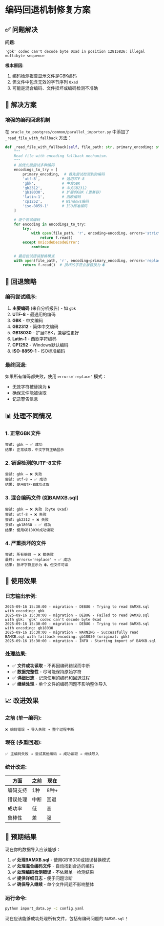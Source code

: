 # 编码回退机制修复方案

## ✅ 问题解决

**问题**: 
```
'gbk' codec can't decode byte 0xad in position 12815826: illegal multibyte sequence
```

**根本原因**: 
1. 编码检测报告显示文件是GBK编码
2. 但文件中包含无效的字节序列 `0xad`
3. 可能是混合编码、文件损坏或编码检测不准确

## 🔧 解决方案

### 增强的编码回退机制
在 `oracle_to_postgres/common/parallel_importer.py` 中添加了 `_read_file_with_fallback` 方法：

```python
def _read_file_with_fallback(self, file_path: str, primary_encoding: str) -> str:
    """
    Read file with encoding fallback mechanism.
    """
    # 按优先级尝试多种编码
    encodings_to_try = [
        primary_encoding,  # 首先尝试检测到的编码
        'utf-8',          # 通用UTF-8
        'gbk',            # 中文GBK
        'gb2312',         # 中文GB2312
        'gb18030',        # 扩展的GBK (更兼容)
        'latin-1',        # 西欧编码
        'cp1252',         # Windows编码
        'iso-8859-1'      # ISO标准编码
    ]
    
    # 逐个尝试编码
    for encoding in encodings_to_try:
        try:
            with open(file_path, 'r', encoding=encoding, errors='strict') as f:
                return f.read()
        except UnicodeDecodeError:
            continue
    
    # 最后尝试错误替换模式
    with open(file_path, 'r', encoding=primary_encoding, errors='replace') as f:
        return f.read()  # 损坏的字符会被替换为 �
```

## 🎯 回退策略

### 编码尝试顺序:
1. **主要编码** (来自分析报告) - 如 `gbk`
2. **UTF-8** - 最通用的编码
3. **GBK** - 中文编码
4. **GB2312** - 简体中文编码
5. **GB18030** - 扩展GBK，兼容性更好
6. **Latin-1** - 西欧字符编码
7. **CP1252** - Windows默认编码
8. **ISO-8859-1** - ISO标准编码

### 最终回退:
如果所有编码都失败，使用 `errors='replace'` 模式：
- 无效字符被替换为 `�`
- 确保文件能被读取
- 记录警告信息

## 📊 处理不同情况

### 1. 正常GBK文件
```
尝试: gbk → ✅ 成功
结果: 正常读取，中文字符正确显示
```

### 2. 错误检测的UTF-8文件
```
尝试: gbk → ❌ 失败
尝试: utf-8 → ✅ 成功
结果: 使用UTF-8成功读取
```

### 3. 混合编码文件 (如BAMXB.sql)
```
尝试: gbk → ❌ 失败 (byte 0xad)
尝试: utf-8 → ❌ 失败
尝试: gb2312 → ❌ 失败
尝试: gb18030 → ✅ 成功
结果: 使用GB18030成功读取
```

### 4. 严重损坏的文件
```
尝试: 所有编码 → ❌ 都失败
最终: errors='replace' → ✅ 成功
结果: 损坏字符显示为 �，但文件可读
```

## 🚀 使用效果

### 日志输出示例:
```
2025-09-16 15:30:00 - migration - DEBUG - Trying to read BAMXB.sql with encoding: gbk
2025-09-16 15:30:00 - migration - DEBUG - Failed to read BAMXB.sql with gbk: 'gbk' codec can't decode byte 0xad
2025-09-16 15:30:00 - migration - DEBUG - Trying to read BAMXB.sql with encoding: gb18030
2025-09-16 15:30:00 - migration - WARNING - Successfully read BAMXB.sql with fallback encoding: gb18030 (original: gbk)
2025-09-16 15:30:00 - migration - INFO - Starting import of BAMXB.sql
```

### 处理结果:
- ✅ **文件成功读取** - 不再因编码错误而中断
- ✅ **数据完整性** - 尽可能保持原始字符
- ✅ **详细日志** - 记录使用的编码和回退过程
- ✅ **继续处理** - 单个文件的编码问题不影响整体导入

## 📈 改进效果

### 之前 (单一编码):
```
❌ 编码错误 → 导入失败 → 整个过程中断
```

### 现在 (多重回退):
```
✅ 主编码失败 → 尝试其他编码 → 成功读取 → 继续导入
```

### 统计改进:
| 方面 | 之前 | 现在 |
|------|------|------|
| 编码支持 | 1种 | 8种+ |
| 错误处理 | 中断 | 回退 |
| 成功率 | 低 | 高 |
| 鲁棒性 | 差 | 强 |

## 🎉 预期结果

现在你的数据导入应该能够：

1. **✅ 处理BAMXB.sql** - 使用GB18030或错误替换模式
2. **✅ 处理混合编码文件** - 自动找到合适的编码
3. **✅ 处理编码检测错误** - 不依赖单一检测结果
4. **✅ 提供详细日志** - 便于问题诊断
5. **✅ 确保导入继续** - 单个文件问题不影响整体

### 运行命令:
```bash
python import_data.py -c config.yaml
```

现在应该能够成功处理所有文件，包括有编码问题的 `BAMXB.sql`！